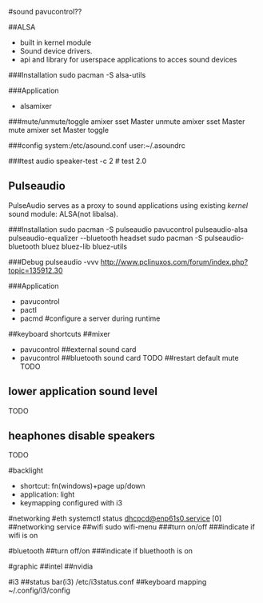 #sound
pavucontrol??

##ALSA
- built in kernel module
- Sound device drivers.
- api and library for userspace applications to acces sound devices

###Installation
sudo pacman -S alsa-utils

###Application
- alsamixer

###mute/unmute/toggle
amixer sset Master unmute
amixer sset Master mute
amixer set Master toggle

###config
system:/etc/asound.conf
user:~/.asoundrc

###test audio
speaker-test -c 2 # test 2.0

## Pulseaudio
PulseAudio serves as a proxy to sound applications using existing _kernel_ sound module: ALSA(not libalsa).

###Installation
sudo pacman -S pulseaudio pavucontrol pulseaudio-alsa pulseaudio-equalizer
--bluetooth headset
sudo pacman -S pulseaudio-bluetooth bluez bluez-lib bluez-utils

###Debug
pulseaudio -vvv
http://www.pclinuxos.com/forum/index.php?topic=135912.30

###Application
- pavucontrol
- pactl
- pacmd     #configure a server during runtime

##keyboard shortcuts
##mixer
- pavucontrol
##external sound card
- pavucontrol
##bluetooth sound card
TODO
##restart default mute
TODO
## lower application sound level
TODO
## heaphones disable speakers
TODO

#backlight
- shortcut: fn(windows)+page up/down
- application: light
- keymapping configured with i3

#networking
#eth
systemctl status dhcpcd@enp61s0.service                                                                          [0]
##networking service
##wifi
sudo wifi-menu
###turn on/off
###indicate if wifi is on

#bluetooth
##turn off/on
###indicate if bluethooth is on

#graphic
##intel
##nvidia

#i3
##status bar(i3)
/etc/i3status.conf
##keyboard mapping
~/.config/i3/config

